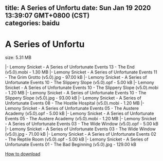 
title: A Series of Unfortu
date: Sun Jan 19 2020 13:39:07 GMT+0800 (CST)    
categories: baidu
---

# A Series of Unfortu
size: 5.31 MB
 
 
|- Lemony Snicket - A Series of Unfortunate Events 13 - The End (v5.0).mobi - 1.30 MB
|- Lemony Snicket - A Series of Unfortunate Events 11 - The Grim Grotto (v5.0).jpg - 97.00 kB
|- Lemony Snicket - A Series of Unfortunate Events 10 - The Slippery Slope (v5.0).opf - 5.00 kB
|- Lemony Snicket - A Series of Unfortunate Events 10 - The Slippery Slope (v5.0).mobi - 1.20 MB
|- Lemony Snicket - A Series of Unfortunate Events 10 - The Slippery Slope (v5.0).jpg - 93.00 kB
|- Lemony Snicket - A Series of Unfortunate Events 08 - The Hostile Hospital (v5.0).mobi - 1.20 MB
|- Lemony Snicket - A Series of Unfortunate Events 05 - The Austere Academy (v5.0).opf - 5.00 kB
|- Lemony Snicket - A Series of Unfortunate Events 05 - The Austere Academy (v5.0).mobi - 1.20 MB
|- Lemony Snicket - A Series of Unfortunate Events 03 - The Wide Window (v5.0).opf - 5.00 kB
|- Lemony Snicket - A Series of Unfortunate Events 03 - The Wide Window (v5.0).jpg - 71.00 kB
|- Lemony Snicket - A Series of Unfortunate Events 02 - The Reptile Room (v5.0).opf - 5.00 kB
|- Lemony Snicket - A Series of Unfortunate Events 01 - The Bad Beginning (v5.0).jpg - 129.00 kB

[How to download](https://bpcam.bemobtrk.com/go/2ceec3aa-1ca2-46d6-b9ff-aaa5c184517c?jno=5070)